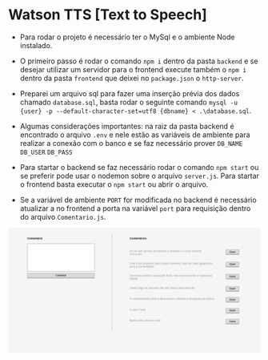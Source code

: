 # Watson TTS [Text to Speech]

- Para rodar o projeto é necessário ter o MySql e o ambiente Node instalado. 

- O primeiro passo é rodar o comando `npm i` dentro da pasta `backend` e se desejar utilizar um servidor para o frontend execute também o `npm i` dentro da pasta `frontend` que deixei no `package.json` o `http-server`.

- Preparei um arquivo sql para fazer uma inserção prévia dos dados chamado `database.sql`, basta rodar o seguinte comando `mysql -u {user} -p --default-character-set=utf8 {dbname} < .\database.sql`.

- Algumas considerações importantes: na raiz da pasta backend é encontrado o arquivo `.env` e nele estão as variáveis de ambiente para realizar a conexão com o banco e se faz necessário prover `DB_NAME` `DB_USER` `DB_PASS`

- Para startar o backend se faz necessário rodar o comando `npm start` ou se preferir pode usar o nodemon sobre o arquivo `server.js`. Para startar o frontend basta executar o `npm start` ou abrir o arquivo.

- Se a variável de ambiente `PORT` for modificada no backend é necessário atualizar a no frontend a porta na variável `port` para requisição dentro do arquivo `Comentario.js`. 

 ![Print of system interface](print.png)
